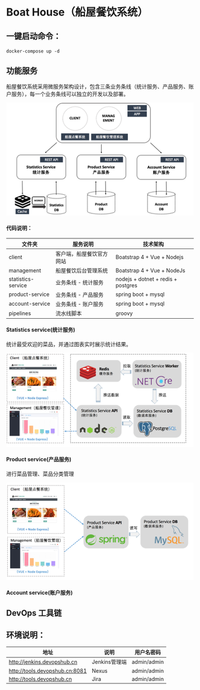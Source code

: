 # Boat House（船屋餐饮系统）


## 一键启动命令：

`
docker-compose up -d
`

## 功能服务

船屋餐饮系统采用微服务架构设计，包含三条业务条线（统计服务、产品服务、账户服务），每一个业务条线可以独立的开发以及部署。

![markdown](/images/boathouse-structure.png "markdown")

#### 代码说明：

| 文件夹  | 服务说明 | 技术架构 |
| ------------ | ------------ |------------ |
| client  | 客户端，船屋餐饮官方网站  | Boatstrap 4 + Vue + Nodejs|
| management  | 船屋餐饮后台管理系统  | Boatstrap 4 + Vue + NodeJs |
| statistics-service  | 业务条线 - 统计服务  | nodejs + dotnet + redis + postgres  |
| product-service  | 业务条线 - 产品服务  |spring boot + mysql |
| account-service  | 业务条线 - 账户服务  |spring boot + mysql |
| pipelines  | 流水线脚本 | groovy |

#### Statistics service(统计服务)

统计最受欢迎的菜品，并通过图表实时展示统计结果。

![markdown](/images/boathouse-structure-stats.png "markdown")


#### Product service(产品服务)

进行菜品管理、菜品分类管理

![markdown](/images/boathouse-structure-product.png "markdown")


#### Account service(账户服务)

## DevOps 工具链





## 环境说明：

| 地址  | 说明  | 用户名密码    |
| ------------ | ------------ | ------------ |
| http://jenkins.devopshub.cn  | Jenkins管理端  | admin/admin  |
| http://tools.devopshub.cn:8081 | Nexus  | admin/admin |
| http://tools.devopshub.cn  | Jira  | admin/admin |


